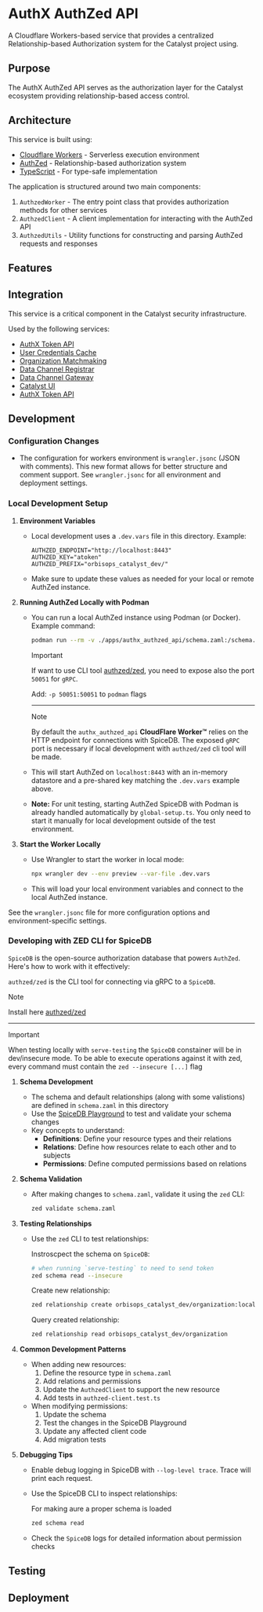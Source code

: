 # AuthX AuthZed API

A Cloudflare Workers-based service that provides a centralized Relationship-based Authorization system for the Catalyst project using.

## Purpose

The AuthX AuthZed API serves as the authorization layer for the Catalyst ecosystem providing relationship-based access control.

## Architecture

This service is built using:

- [Cloudflare Workers](https://developers.cloudflare.com/workers/) - Serverless execution environment
- [AuthZed](https://authzed.com/) - Relationship-based authorization system
- [TypeScript](https://www.typescriptlang.org/) - For type-safe implementation

The application is structured around two main components:

1. `AuthzedWorker` - The entry point class that provides authorization methods for other services
2. `AuthzedClient` - A client implementation for interacting with the AuthZed API
3. `AuthzedUtils` - Utility functions for constructing and parsing AuthZed requests and responses

## Features

## Integration

This service is a critical component in the Catalyst security infrastructure.

Used by the following services:

- [AuthX Token API](../authx_token_api/README.md)
- [User Credentials Cache](../user-credentials-cache/README.md)
- [Organization Matchmaking](../organization_matchmaking/README.md)
- [Data Channel Registrar](../data_channel_registrar/README.md)
- [Data Channel Gateway](../data_channel_gateway/README.md)
- [Catalyst UI](../catalyst-ui/README.md)
- [AuthX Token API](../authx_token_api/README.md)

## Development

### Configuration Changes

- The configuration for workers environment is `wrangler.jsonc` (JSON with comments). This new format allows for better structure and comment support. See `wrangler.jsonc` for all environment and deployment settings.

### Local Development Setup

1. **Environment Variables**
   - Local development uses a `.dev.vars` file in this directory. Example:

     ```env
     AUTHZED_ENDPOINT="http://localhost:8443"
     AUTHZED_KEY="atoken"
     AUTHZED_PREFIX="orbisops_catalyst_dev/"
     ```

   - Make sure to update these values as needed for your local or remote AuthZed instance.

2. **Running AuthZed Locally with Podman**

   - You can run a local AuthZed instance using Podman (or Docker). Example command:

     ```sh
     podman run --rm -v ./apps/authx_authzed_api/schema.zaml:/schema.zaml:ro -p 8443:8443 --detach --name authzed-container authzed/spicedb:latest serve-testing --http-enabled --skip-release-check=true --log-level trace --load-configs ./schema.zaml
     ```

      > [!IMPORTANT]
      > If want to use CLI tool [authzed/zed](https://github.com/authzed/zed), you need to expose also the port `50051` for `gRPC`.
      >
      > Add: `-p 50051:50051` to `podman` flags
      ---
      > [!NOTE]
      > By default the `authx_authzed_api` **CloudFlare Worker™** relies on the HTTP endpoint for connections with SpiceDB. The exposed `gRPC` port is necessary if local development with `authzed/zed` cli tool will be made.

   - This will start AuthZed on `localhost:8443` with an in-memory datastore and a pre-shared key matching the `.dev.vars` example above.
   - **Note:** For unit testing, starting AuthZed SpiceDB with Podman is already handled automatically by `global-setup.ts`. You only need to start it manually for local development outside of the test environment.

3. **Start the Worker Locally**
   - Use Wrangler to start the worker in local mode:

     ```sh
     npx wrangler dev --env preview --var-file .dev.vars
     ```

   - This will load your local environment variables and connect to the local AuthZed instance.

See the `wrangler.jsonc` file for more configuration options and environment-specific settings.

### Developing with ZED CLI for SpiceDB

`SpiceDB` is the open-source authorization database that powers `AuthZed`. Here's how to work with it effectively:

`authzed/zed` is the CLI tool for connecting via gRPC to a `SpiceDB`.
> [!NOTE]
> Install here [authzed/zed](https://github.com/authzed/zed)
---
> [!IMPORTANT]
> When testing locally with `serve-testing` the `SpiceDB` constainer will be in dev/insecure mode.
> To be able to execute operations against it with zed, every command must contain the `zed --insecure [...]` flag

1. **Schema Development**
   - The schema and default relationships (along with some valistions) are defined in `schema.zaml` in this directory
   - Use the [SpiceDB Playground](https://play.authzed.com/) to test and validate your schema changes
   - Key concepts to understand:
     - **Definitions**: Define your resource types and their relations
     - **Relations**: Define how resources relate to each other and to subjects
     - **Permissions**: Define computed permissions based on relations

2. **Schema Validation**
   - After making changes to `schema.zaml`, validate it using the `zed` CLI:

     ```sh
     zed validate schema.zaml
     ```

3. **Testing Relationships**
   - Use the `zed` CLI to test relationships:

      Instroscpect the schema on `SpiceDB`:

     ```sh
     # when running `serve-testing` to need to send token
     zed schema read --insecure
     ```

     Create new relationship:

     ```sh
     zed relationship create orbisops_catalyst_dev/organization:localorg data_custodian orbisops_catalyst_dev/user:myNewUser
     ```

      Query created relationship:

     ```sh
     zed relationship read orbisops_catalyst_dev/organization
     ```

4. **Common Development Patterns**
   - When adding new resources:
     1. Define the resource type in `schema.zaml`
     2. Add relations and permissions
     3. Update the `AuthzedClient` to support the new resource
     4. Add tests in `authzed-client.test.ts`
   - When modifying permissions:
     1. Update the schema
     2. Test the changes in the SpiceDB Playground
     3. Update any affected client code
     4. Add migration tests

5. **Debugging Tips**
   - Enable debug logging in SpiceDB with `--log-level trace`. Trace will print each request.
   - Use the SpiceDB CLI to inspect relationships:

      For making aure a proper schema is loaded

     ```sh
     zed schema read
     ```

   - Check the `SpiceDB` logs for detailed information about permission checks

## Testing

## Deployment
